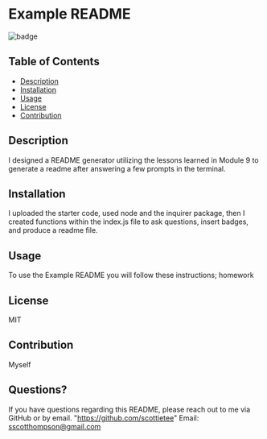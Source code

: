 
# Example README

![badge](https://img.shields.io/badge/license-MIT-brightgreen)

## Table of Contents
- [Description](#description)
- [Installation](#installation)
- [Usage](#usage)
- [License](#license)
- [Contribution](#contribution)

## Description
I designed a README generator utilizing the lessons learned in Module 9 to generate a readme after answering a few prompts in the terminal.

## Installation
I uploaded the starter code, used node and the inquirer package, then I created functions within the index.js file to ask questions, insert badges, and produce a readme file.

## Usage
To use the Example README you will follow these instructions; homework

## License
MIT

## Contribution
Myself

## Questions?
If you have questions regarding this README, please reach out to me via GitHub or by email.
"https://github.com/scottietee"
Email: sscotthompson@gmail.com
